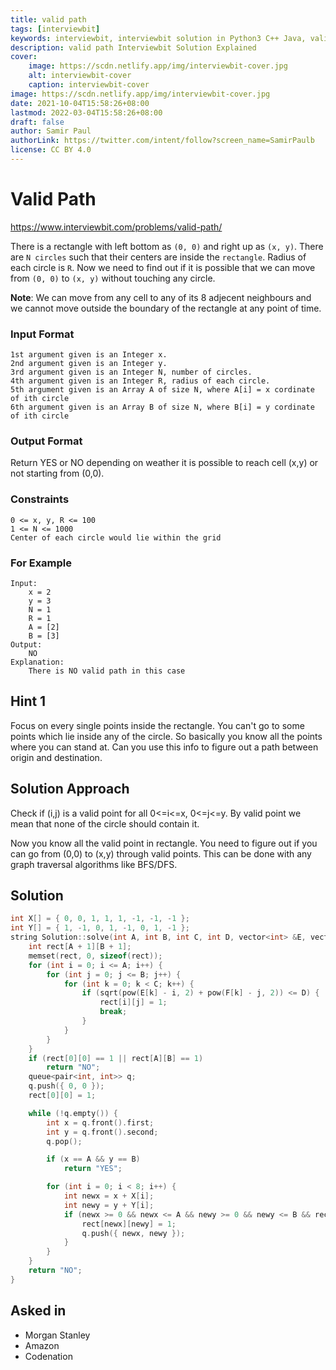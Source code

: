 ```yaml
---
title: valid path
tags: [interviewbit]
keywords: interviewbit, interviewbit solution in Python3 C++ Java, valid path solution
description: valid path Interviewbit Solution Explained
cover:
    image: https://scdn.netlify.app/img/interviewbit-cover.jpg
    alt: interviewbit-cover
    caption: interviewbit-cover
image: https://scdn.netlify.app/img/interviewbit-cover.jpg
date: 2021-10-04T15:58:26+08:00
lastmod: 2022-03-04T15:58:26+08:00
draft: false
author: Samir Paul
authorLink: https://twitter.com/intent/follow?screen_name=SamirPaulb
license: CC BY 4.0
---
```


# Valid Path

https://www.interviewbit.com/problems/valid-path/

There is a rectangle with left bottom as `(0, 0)` and right up as `(x, y)`.
There are `N circles` such that their centers are inside the `rectangle`.
Radius of each circle is `R`.
Now we need to find out if it is possible that we can move from `(0, 0)` to `(x, y)` without touching any circle.

**Note**: We can move from any cell to any of its 8 adjecent neighbours and we cannot move outside the boundary of the rectangle at any point of time.

### Input Format

```
1st argument given is an Integer x.
2nd argument given is an Integer y.
3rd argument given is an Integer N, number of circles.
4th argument given is an Integer R, radius of each circle.
5th argument given is an Array A of size N, where A[i] = x cordinate of ith circle
6th argument given is an Array B of size N, where B[i] = y cordinate of ith circle
```
### Output Format

Return YES or NO depending on weather it is possible to reach cell (x,y) or not starting from (0,0).

### Constraints

```
0 <= x, y, R <= 100
1 <= N <= 1000
Center of each circle would lie within the grid
```

### For Example

```
Input:
    x = 2
    y = 3
    N = 1
    R = 1
    A = [2]
    B = [3]
Output:
    NO
Explanation:
    There is NO valid path in this case
```
## Hint 1

Focus on every single points inside the rectangle. You can't go to some points which lie inside any of the circle. So basically you know all the points where you can stand at. Can you use this info to figure out a path between origin and destination.


## Solution Approach

Check if (i,j) is a valid point for all 0<=i<=x, 0<=j<=y. By valid point we mean that none of the circle should contain it.

Now you know all the valid point in rectangle. You need to figure out if you can go from (0,0) to (x,y) through valid points. This can be done with any graph traversal algorithms like BFS/DFS.

## Solution
```cpp
int X[] = { 0, 0, 1, 1, 1, -1, -1, -1 };
int Y[] = { 1, -1, 0, 1, -1, 0, 1, -1 };
string Solution::solve(int A, int B, int C, int D, vector<int> &E, vector<int> &F) {
    int rect[A + 1][B + 1];
    memset(rect, 0, sizeof(rect));
    for (int i = 0; i <= A; i++) {
        for (int j = 0; j <= B; j++) {
            for (int k = 0; k < C; k++) {
                if (sqrt(pow(E[k] - i, 2) + pow(F[k] - j, 2)) <= D) {
                    rect[i][j] = 1;
                    break;
                }
            }
        }
    }
    if (rect[0][0] == 1 || rect[A][B] == 1)
        return "NO";
    queue<pair<int, int>> q;
    q.push({ 0, 0 });
    rect[0][0] = 1;

    while (!q.empty()) {
        int x = q.front().first;
        int y = q.front().second;
        q.pop();

        if (x == A && y == B)
            return "YES";

        for (int i = 0; i < 8; i++) {
            int newx = x + X[i];
            int newy = y + Y[i];
            if (newx >= 0 && newx <= A && newy >= 0 && newy <= B && rect[newx][newy] == 0) {
                rect[newx][newy] = 1;
                q.push({ newx, newy });
            }
        }
    }
    return "NO";
}
```

## Asked in
* Morgan Stanley
* Amazon
* Codenation
